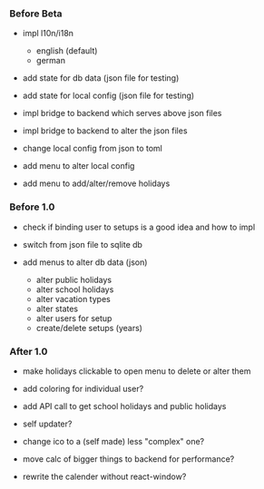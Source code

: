 ### Before Beta

- impl l10n/i18n

  - english (default)
  - german

- add state for db data (json file for testing)

- add state for local config (json file for testing)

- impl bridge to backend which serves above json files

- impl bridge to backend to alter the json files

- change local config from json to toml

- add menu to alter local config

- add menu to add/alter/remove holidays

### Before 1.0

- check if binding user to setups is a good idea and how to impl

- switch from json file to sqlite db

- add menus to alter db data (json)
  - alter public holidays
  - alter school holidays
  - alter vacation types
  - alter states
  - alter users for setup
  - create/delete setups (years)

### After 1.0

- make holidays clickable to open menu to delete or alter them

- add coloring for individual user?

- add API call to get school holidays and public holidays

- self updater?

- change ico to a (self made) less "complex" one?

- move calc of bigger things to backend for performance?

- rewrite the calender without react-window?
